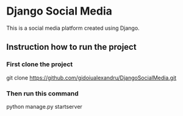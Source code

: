# Django Social Media

This is a social media platform created using Django.

## Instruction how to run the project

### First clone the project

git clone https://github.com/gidoiualexandru/DjangoSocialMedia.git

### Then run this command

python manage.py startserver
